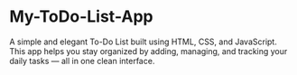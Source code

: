 # My-ToDo-List-App
A simple and elegant To-Do List built using HTML, CSS, and JavaScript. This app helps you stay organized by adding, managing, and tracking your daily tasks — all in one clean interface. 
